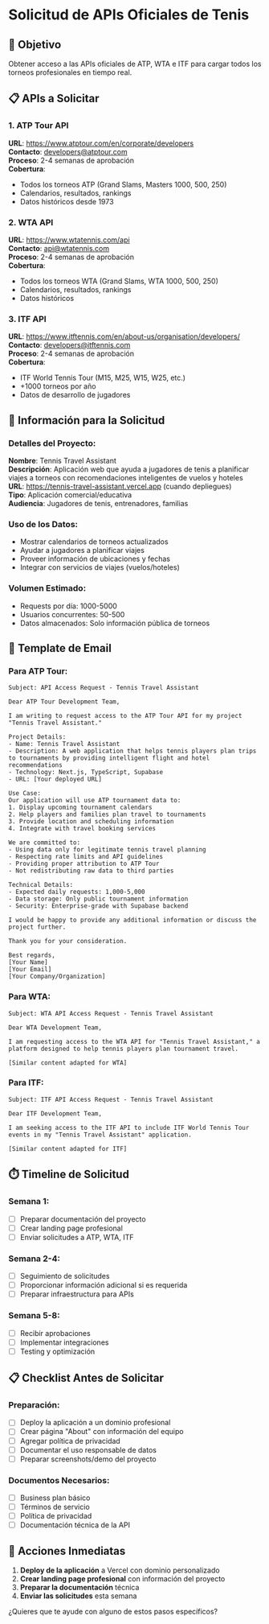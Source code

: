 # Solicitud de APIs Oficiales de Tenis

## 🎯 Objetivo
Obtener acceso a las APIs oficiales de ATP, WTA e ITF para cargar todos los torneos profesionales en tiempo real.

## 📋 APIs a Solicitar

### 1. ATP Tour API
**URL**: https://www.atptour.com/en/corporate/developers  
**Contacto**: developers@atptour.com  
**Proceso**: 2-4 semanas de aprobación  
**Cobertura**: 
- Todos los torneos ATP (Grand Slams, Masters 1000, 500, 250)
- Calendarios, resultados, rankings
- Datos históricos desde 1973

### 2. WTA API
**URL**: https://www.wtatennis.com/api  
**Contacto**: api@wtatennis.com  
**Proceso**: 2-4 semanas de aprobación  
**Cobertura**:
- Todos los torneos WTA (Grand Slams, WTA 1000, 500, 250)
- Calendarios, resultados, rankings
- Datos históricos

### 3. ITF API
**URL**: https://www.itftennis.com/en/about-us/organisation/developers/  
**Contacto**: developers@itftennis.com  
**Proceso**: 2-4 semanas de aprobación  
**Cobertura**:
- ITF World Tennis Tour (M15, M25, W15, W25, etc.)
- +1000 torneos por año
- Datos de desarrollo de jugadores

## 📝 Información para la Solicitud

### Detalles del Proyecto:
**Nombre**: Tennis Travel Assistant  
**Descripción**: Aplicación web que ayuda a jugadores de tenis a planificar viajes a torneos con recomendaciones inteligentes de vuelos y hoteles  
**URL**: https://tennis-travel-assistant.vercel.app (cuando depliegues)  
**Tipo**: Aplicación comercial/educativa  
**Audiencia**: Jugadores de tenis, entrenadores, familias  

### Uso de los Datos:
- Mostrar calendarios de torneos actualizados
- Ayudar a jugadores a planificar viajes
- Proveer información de ubicaciones y fechas
- Integrar con servicios de viajes (vuelos/hoteles)

### Volumen Estimado:
- Requests por día: 1000-5000
- Usuarios concurrentes: 50-500
- Datos almacenados: Solo información pública de torneos

## 📧 Template de Email

### Para ATP Tour:
```
Subject: API Access Request - Tennis Travel Assistant

Dear ATP Tour Development Team,

I am writing to request access to the ATP Tour API for my project "Tennis Travel Assistant."

Project Details:
- Name: Tennis Travel Assistant
- Description: A web application that helps tennis players plan trips to tournaments by providing intelligent flight and hotel recommendations
- Technology: Next.js, TypeScript, Supabase
- URL: [Your deployed URL]

Use Case:
Our application will use ATP tournament data to:
1. Display upcoming tournament calendars
2. Help players and families plan travel to tournaments
3. Provide location and scheduling information
4. Integrate with travel booking services

We are committed to:
- Using data only for legitimate tennis travel planning
- Respecting rate limits and API guidelines
- Providing proper attribution to ATP Tour
- Not redistributing raw data to third parties

Technical Details:
- Expected daily requests: 1,000-5,000
- Data storage: Only public tournament information
- Security: Enterprise-grade with Supabase backend

I would be happy to provide any additional information or discuss the project further.

Thank you for your consideration.

Best regards,
[Your Name]
[Your Email]
[Your Company/Organization]
```

### Para WTA:
```
Subject: WTA API Access Request - Tennis Travel Assistant

Dear WTA Development Team,

I am requesting access to the WTA API for "Tennis Travel Assistant," a platform designed to help tennis players plan tournament travel.

[Similar content adapted for WTA]
```

### Para ITF:
```
Subject: ITF API Access Request - Tennis Travel Assistant

Dear ITF Development Team,

I am seeking access to the ITF API to include ITF World Tennis Tour events in my "Tennis Travel Assistant" application.

[Similar content adapted for ITF]
```

## ⏱️ Timeline de Solicitud

### Semana 1:
- [ ] Preparar documentación del proyecto
- [ ] Crear landing page profesional
- [ ] Enviar solicitudes a ATP, WTA, ITF

### Semana 2-4:
- [ ] Seguimiento de solicitudes
- [ ] Proporcionar información adicional si es requerida
- [ ] Preparar infraestructura para APIs

### Semana 5-8:
- [ ] Recibir aprobaciones
- [ ] Implementar integraciones
- [ ] Testing y optimización

## 📋 Checklist Antes de Solicitar

### Preparación:
- [ ] Deploy la aplicación a un dominio profesional
- [ ] Crear página "About" con información del equipo
- [ ] Agregar política de privacidad
- [ ] Documentar el uso responsable de datos
- [ ] Preparar screenshots/demo del proyecto

### Documentos Necesarios:
- [ ] Business plan básico
- [ ] Términos de servicio
- [ ] Política de privacidad
- [ ] Documentación técnica de la API

## 🚀 Acciones Inmediatas

1. **Deploy de la aplicación** a Vercel con dominio personalizado
2. **Crear landing page profesional** con información del proyecto
3. **Preparar la documentación** técnica
4. **Enviar las solicitudes** esta semana

¿Quieres que te ayude con alguno de estos pasos específicos?
